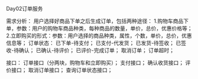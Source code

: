 Day02订单服务

需求分析：
用户选择好商品下单之后生成订单，包括两种途径：
1.购物车商品下单，参数：用户的购物车商品种类，每种商品的数量，单价，总价，优惠价格等；
2.立即购买的形式：参数：用户选择的商品种类，属性，个数，单价，总价，优惠信息等；
订单状态：
已下单-待支付；
已支付-代发货；
已发货-待签收；
已签收-待确认；
已确认-待评价；
已评价-完成订单；
取消订单；
订单超时；

接口：
订单接口（分两块，购物车和立即购买）；
支付接口；
确认收货接口；
评价接口；
取消订单接口；
查询订单状态接口；
